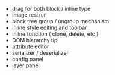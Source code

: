  - drag for both block / inline type
 - image resizer
 - block tree group / ungroup mechanism
 - inline style editing and toolbar
 - inline function ( clone, delete, etc )
 - DOM hierarchy tip
 - attribute editor
 - serializer / deserializer
 - config panel
 - layer panel
